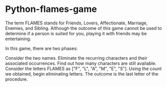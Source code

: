 # Python-flames-game
The term FLAMES stands for Friends, Lovers, Affectionate, Marriage, Enemies, and Sibling. Although the outcome of this game cannot be used to determine if a person is suited for you, playing it with friends may be entertaining.

In this game, there are two phases:

Consider the two names.
Eliminate the recurring characters and their associated occurrences.
Find out how many characters are still available.
Consider the letters FLAMES as ["F", "L", "A", "M", "E", "S"].
Using the count we obtained, begin eliminating letters.
The outcome is the last letter of the procedure.
